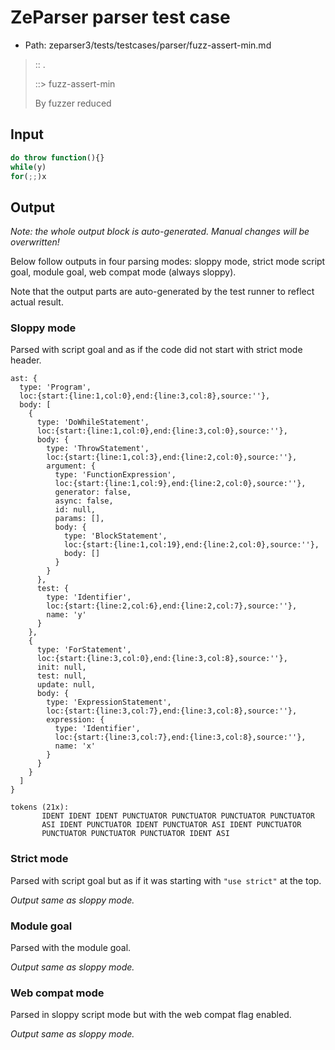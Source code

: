 # ZeParser parser test case

- Path: zeparser3/tests/testcases/parser/fuzz-assert-min.md

> :: .
>
> ::> fuzz-assert-min
>
> By fuzzer reduced


## Input

`````js
do throw function(){}
while(y)
for(;;)x
`````

## Output

_Note: the whole output block is auto-generated. Manual changes will be overwritten!_

Below follow outputs in four parsing modes: sloppy mode, strict mode script goal, module goal, web compat mode (always sloppy).

Note that the output parts are auto-generated by the test runner to reflect actual result.

### Sloppy mode

Parsed with script goal and as if the code did not start with strict mode header.

`````
ast: {
  type: 'Program',
  loc:{start:{line:1,col:0},end:{line:3,col:8},source:''},
  body: [
    {
      type: 'DoWhileStatement',
      loc:{start:{line:1,col:0},end:{line:3,col:0},source:''},
      body: {
        type: 'ThrowStatement',
        loc:{start:{line:1,col:3},end:{line:2,col:0},source:''},
        argument: {
          type: 'FunctionExpression',
          loc:{start:{line:1,col:9},end:{line:2,col:0},source:''},
          generator: false,
          async: false,
          id: null,
          params: [],
          body: {
            type: 'BlockStatement',
            loc:{start:{line:1,col:19},end:{line:2,col:0},source:''},
            body: []
          }
        }
      },
      test: {
        type: 'Identifier',
        loc:{start:{line:2,col:6},end:{line:2,col:7},source:''},
        name: 'y'
      }
    },
    {
      type: 'ForStatement',
      loc:{start:{line:3,col:0},end:{line:3,col:8},source:''},
      init: null,
      test: null,
      update: null,
      body: {
        type: 'ExpressionStatement',
        loc:{start:{line:3,col:7},end:{line:3,col:8},source:''},
        expression: {
          type: 'Identifier',
          loc:{start:{line:3,col:7},end:{line:3,col:8},source:''},
          name: 'x'
        }
      }
    }
  ]
}

tokens (21x):
       IDENT IDENT IDENT PUNCTUATOR PUNCTUATOR PUNCTUATOR PUNCTUATOR
       ASI IDENT PUNCTUATOR IDENT PUNCTUATOR ASI IDENT PUNCTUATOR
       PUNCTUATOR PUNCTUATOR PUNCTUATOR IDENT ASI
`````

### Strict mode

Parsed with script goal but as if it was starting with `"use strict"` at the top.

_Output same as sloppy mode._

### Module goal

Parsed with the module goal.

_Output same as sloppy mode._

### Web compat mode

Parsed in sloppy script mode but with the web compat flag enabled.

_Output same as sloppy mode._
